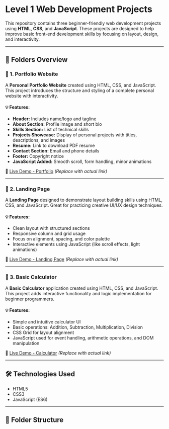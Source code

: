 # Level 1 Web Development Projects

This repository contains three beginner-friendly web development projects using **HTML**, **CSS**, and **JavaScript**. These projects are designed to help improve basic front-end development skills by focusing on layout, design, and interactivity.

---

## 📁 Folders Overview

### 🔹 1. Portfolio Website

A **Personal Portfolio Website** created using HTML, CSS, and JavaScript. This project introduces the structure and styling of a complete personal website with interactivity.

#### 💡 Features:
- **Header:** Includes name/logo and tagline
- **About Section:** Profile image and short bio
- **Skills Section:** List of technical skills
- **Projects Showcase:** Display of personal projects with titles, descriptions, and images
- **Resume:** Link to download PDF resume
- **Contact Section:** Email and phone details
- **Footer:** Copyright notice
- **JavaScript Added:** Smooth scroll, form handling, minor animations

🔗 [Live Demo - Portfolio](#) *(Replace with actual link)*

---

### 🔹 2. Landing Page

A **Landing Page** designed to demonstrate layout building skills using HTML, CSS, and JavaScript. Great for practicing creative UI/UX design techniques.

#### 💡 Features:
- Clean layout with structured sections
- Responsive column and grid usage
- Focus on alignment, spacing, and color palette
- Interactive elements using JavaScript (like scroll effects, light animations)

🔗 [Live Demo - Landing Page](#) *(Replace with actual link)*

---

### 🔹 3. Basic Calculator

A **Basic Calculator** application created using HTML, CSS, and JavaScript. This project adds interactive functionality and logic implementation for beginner programmers.

#### 💡 Features:
- Simple and intuitive calculator UI
- Basic operations: Addition, Subtraction, Multiplication, Division
- CSS Grid for layout alignment
- JavaScript used for event handling, arithmetic operations, and DOM manipulation

🔗 [Live Demo - Calculator](#) *(Replace with actual link)*

---

## 🛠️ Technologies Used
- HTML5
- CSS3
- JavaScript (ES6)

---

## 📂 Folder Structure

